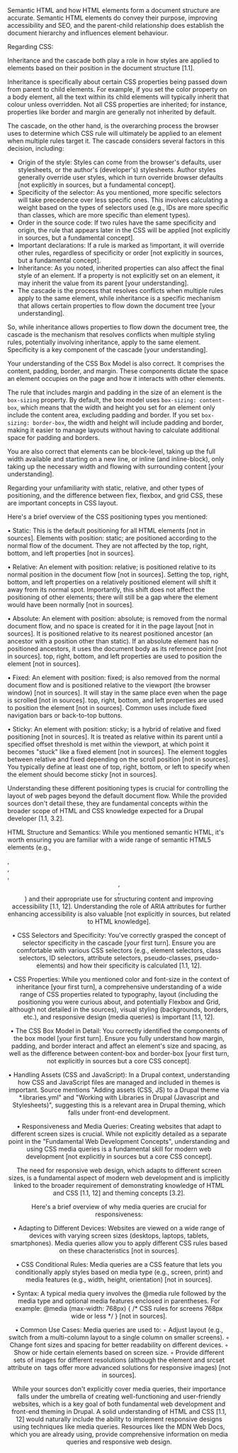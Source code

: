 Semantic HTML and how HTML elements form a document structure are accurate. Semantic HTML elements do convey their purpose, improving accessibility and SEO, and the parent-child relationship does establish the document hierarchy and influences element behaviour.

Regarding CSS:

Inheritance and the cascade both play a role in how styles are applied to elements based on their position in the document structure [1.1].

Inheritance is specifically about certain CSS properties being passed down from parent to child elements. For example, if you set the color property on a body element, all the text within its child elements will typically inherit that colour unless overridden. Not all CSS properties are inherited; for instance, properties like border and margin are generally not inherited by default.

The cascade, on the other hand, is the overarching process the browser uses to determine which CSS rule will ultimately be applied to an element when multiple rules target it. The cascade considers several factors in this decision, including:
  * Origin of the style: Styles can come from the browser's defaults, user stylesheets, or the author's (developer's) stylesheets. Author styles generally override user styles, which in turn override browser defaults [not explicitly in sources, but a fundamental concept].
  * Specificity of the selector: As you mentioned, more specific selectors will take precedence over less specific ones. This involves calculating a weight based on the types of selectors used (e.g., IDs are more specific than classes, which are more specific than element types).
  * Order in the source code: If two rules have the same specificity and origin, the rule that appears later in the CSS will be applied [not explicitly in sources, but a fundamental concept].
  * Important declarations: If a rule is marked as !important, it will override other rules, regardless of specificity or order [not explicitly in sources, but a fundamental concept].
  * Inheritance: As you noted, inherited properties can also affect the final style of an element. If a property is not explicitly set on an element, it may inherit the value from its parent [your understanding].
  * The cascade is the process that resolves conflicts when multiple rules apply to the same element, while inheritance is a specific mechanism that allows certain properties to flow down the document tree [your understanding].

So, while inheritance allows properties to flow down the document tree, the cascade is the mechanism that resolves conflicts when multiple styling rules, potentially involving inheritance, apply to the same element. Specificity is a key component of the cascade [your understanding].

Your understanding of the CSS Box Model is also correct. It comprises the content, padding, border, and margin. These components dictate the space an element occupies on the page and how it interacts with other elements.

The rule that includes margin and padding in the size of an element is the `box-sizing` property. By default, the box model uses `box-sizing: content-box`, which means that the width and height you set for an element only include the content area, excluding padding and border. If you set `box-sizing: border-box`, the width and height will include padding and border, making it easier to manage layouts without having to calculate additional space for padding and borders.

You are also correct that elements can be block-level, taking up the full width available and starting on a new line, or inline (and inline-block), only taking up the necessary width and flowing with surrounding content [your understanding].

Regarding your unfamiliarity with static, relative, and other types of positioning, and the difference between flex, flexbox, and grid CSS, these are important concepts in CSS layout.


Here's a brief overview of the CSS positioning types you mentioned:

• Static: This is the default positioning for all HTML elements [not in sources]. Elements with position: static; are positioned according to the normal flow of the document. They are not affected by the top, right, bottom, and left properties [not in sources].

• Relative: An element with position: relative; is positioned relative to its normal position in the document flow [not in sources]. Setting the top, right, bottom, and left properties on a relatively positioned element will shift it away from its normal spot. Importantly, this shift does not affect the positioning of other elements; there will still be a gap where the element would have been normally [not in sources].

• Absolute: An element with position: absolute; is removed from the normal document flow, and no space is created for it in the page layout [not in sources]. It is positioned relative to its nearest positioned ancestor (an ancestor with a position other than static). If an absolute element has no positioned ancestors, it uses the document body as its reference point [not in sources]. top, right, bottom, and left properties are used to position the element [not in sources].

• Fixed: An element with position: fixed; is also removed from the normal document flow and is positioned relative to the viewport (the browser window) [not in sources]. It will stay in the same place even when the page is scrolled [not in sources]. top, right, bottom, and left properties are used to position the element [not in sources]. Common uses include fixed navigation bars or back-to-top buttons.

• Sticky: An element with position: sticky; is a hybrid of relative and fixed positioning [not in sources]. It is treated as relative within its parent until a specified offset threshold is met within the viewport, at which point it becomes "stuck" like a fixed element [not in sources]. The element toggles between relative and fixed depending on the scroll position [not in sources]. You typically define at least one of top, right, bottom, or left to specify when the element should become sticky [not in sources].

Understanding these different positioning types is crucial for controlling the layout of web pages beyond the default document flow. While the provided sources don't detail these, they are fundamental concepts within the broader scope of HTML and CSS knowledge expected for a Drupal developer [1.1, 3.2].



HTML Structure and Semantics: While you mentioned semantic HTML, it's worth ensuring you are familiar with a wide range of semantic HTML5 elements (e.g., <article>, <aside>, <nav>, <header>, <footer>, <main>) and their appropriate use for structuring content and improving accessibility [1.1, 12]. Understanding the role of ARIA attributes for further enhancing accessibility is also valuable [not explicitly in sources, but related to HTML knowledge].

• CSS Selectors and Specificity: You've correctly grasped the concept of selector specificity in the cascade [your first turn]. Ensure you are comfortable with various CSS selectors (e.g., element selectors, class selectors, ID selectors, attribute selectors, pseudo-classes, pseudo-elements) and how their specificity is calculated [1.1, 12].

• CSS Properties: While you mentioned color and font-size in the context of inheritance [your first turn], a comprehensive understanding of a wide range of CSS properties related to typography, layout (including the positioning you were curious about, and potentially Flexbox and Grid, although not detailed in the sources), visual styling (backgrounds, borders, etc.), and responsive design (media queries) is important [1.1, 12].

• The CSS Box Model in Detail: You correctly identified the components of the box model [your first turn]. Ensure you fully understand how margin, padding, and border interact and affect an element's size and spacing, as well as the difference between content-box and border-box [your first turn, not explicitly in sources but a core CSS concept].

• Handling Assets (CSS and JavaScript): In a Drupal context, understanding how CSS and JavaScript files are managed and included in themes is important. Source mentions "Adding assets (CSS, JS) to a Drupal theme via *.libraries.yml" and "Working with Libraries in Drupal (Javascript and Stylesheets)", suggesting this is a relevant area in Drupal theming, which falls under front-end development.

• Responsiveness and Media Queries: Creating websites that adapt to different screen sizes is crucial. While not explicitly detailed as a separate point in the "Fundamental Web Development Concepts", understanding and using CSS media queries is a fundamental skill for modern web development [not explicitly in sources but a core CSS concept].

The need for responsive web design, which adapts to different screen sizes, is a fundamental aspect of modern web development and is implicitly linked to the broader requirement of demonstrating knowledge of HTML and CSS [1.1, 12] and theming concepts [3.2].

Here's a brief overview of why media queries are crucial for responsiveness:

• Adapting to Different Devices: Websites are viewed on a wide range of devices with varying screen sizes (desktops, laptops, tablets, smartphones). Media queries allow you to apply different CSS rules based on these characteristics [not in sources].

• CSS Conditional Rules: Media queries are a CSS feature that lets you conditionally apply styles based on media type (e.g., screen, print) and media features (e.g., width, height, orientation) [not in sources].

• Syntax: A typical media query involves the @media rule followed by the media type and optional media features enclosed in parentheses. For example: @media (max-width: 768px) { /* CSS rules for screens 768px wide or less */ } [not in sources].

• Common Use Cases: Media queries are used to:
  ◦ Adjust layout (e.g., switch from a multi-column layout to a single column on smaller screens).
  ◦ Change font sizes and spacing for better readability on different devices.
  ◦ Show or hide certain elements based on screen size.
  ◦ Provide different sets of images for different resolutions (although the <picture> element and srcset attribute on <img> tags offer more advanced solutions for responsive images) [not in sources].

While your sources don't explicitly cover media queries, their importance falls under the umbrella of creating well-functioning and user-friendly websites, which is a key goal of both fundamental web development and front-end theming in Drupal. A solid understanding of HTML and CSS [1.1, 12] would naturally include the ability to implement responsive designs using techniques like media queries. Resources like the MDN Web Docs, which you are already using, provide comprehensive information on media queries and responsive web design.

